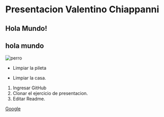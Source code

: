 <h1> Presentacion Valentino Chiappanni</h1>

<h2> Hola Mundo! </h2>

## hola mundo

![perro](https://images.hola.com/imagenes/mascotas/20221020219416/razas-perros-toy/1-154-385/razas-de-perro-toy-t.jpg)

- Limpiar la pileta
* Limpiar la casa.


1. Ingresar GitHub
2. Clonar el ejercicio de presentacion.
3. Editar Readme.

[Google](https://www.google.com.ar/)

